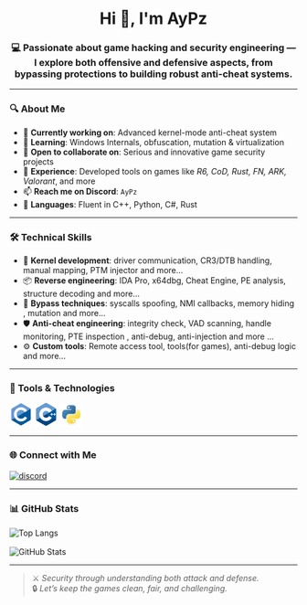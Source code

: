 <h1 align="center">Hi 👋, I'm AyPz</h1>
<h3 align="center">💻 Passionate about game hacking and security engineering — I explore both offensive and defensive aspects, from bypassing protections to building robust anti-cheat systems.</h3>

---

### 🔍 About Me

- 🎯 **Currently working on**: Advanced kernel-mode anti-cheat system  
- 🧠 **Learning**: Windows Internals, obfuscation, mutation & virtualization  
- 🤝 **Open to collaborate on**: Serious and innovative game security projects  
- 🧪 **Experience**: Developed tools on games like *R6, CoD, Rust, FN, ARK, Valorant*, and more  
- 📫 **Reach me on Discord**: `AyPz`  
- 📄 **Languages**: Fluent in C++, Python, C#, Rust

---

### 🛠️ Technical Skills

- 🔧 **Kernel development**: driver communication, CR3/DTB handling, manual mapping, PTM injector and more...
- 📦 **Reverse engineering**: IDA Pro, x64dbg, Cheat Engine, PE analysis, structure decoding and more...
- 🧬 **Bypass techniques**: syscalls spoofing, NMI callbacks, memory hiding , mutation  and more...
- 🛡️ **Anti-cheat engineering**: integrity check, VAD scanning, handle monitoring, PTE inspection , anti-debug, anti-injection and more ...
- ⚙️ **Custom tools**: Remote access tool, tools(for games), anti-debug logic and more...

---

### 🧰 Tools & Technologies

<p align="left">
  <img src="https://raw.githubusercontent.com/devicons/devicon/master/icons/c/c-original.svg" alt="C" width="40" height="40"/>
  <img src="https://raw.githubusercontent.com/devicons/devicon/master/icons/cplusplus/cplusplus-original.svg" alt="C++" width="40" height="40"/>
  <img src="https://raw.githubusercontent.com/devicons/devicon/master/icons/python/python-original.svg" alt="Python" width="40" height="40"/>
</p>

---

### 🌐 Connect with Me

<p align="left">
  <a href="https://discord.gg/aypz" target="blank">
    <img align="center" src="https://raw.githubusercontent.com/rahuldkjain/github-profile-readme-generator/master/src/images/icons/Social/discord.svg" alt="discord" height="30" width="40" />
  </a>
</p>

---

### 📊 GitHub Stats

<p>
  <img align="center" src="https://github-readme-stats.vercel.app/api/top-langs?username=aypz78&show_icons=true&title_color=6e00f5&text_color=6800bd&locale=en&layout=compact" alt="Top Langs" />
</p>
<p>
  <img align="center" src="https://github-readme-stats.vercel.app/api?username=aypz78&show_icons=true&theme=radical&hide_border=true" alt="GitHub Stats" />
</p>

---

> ⚔️ *Security through understanding both attack and defense.*  
> 🔒 *Let’s keep the games clean, fair, and challenging.*
